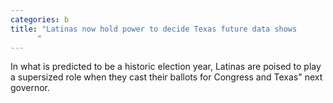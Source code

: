 ```yaml
---
categories: b
title: "Latinas now hold power to decide Texas future data shows
      "
---
```

In what is predicted to be a historic election year, Latinas are poised to play a supersized role when they cast their ballots for Congress and Texas" next governor.
      